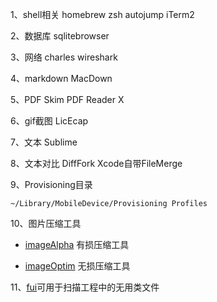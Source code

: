 1、shell相关
homebrew
zsh
autojump
iTerm2

2、数据库
sqlitebrowser

3、网络
charles
wireshark

4、markdown
MacDown

5、PDF
Skim
PDF Reader X

6、gif截图
LicEcap

7、文本
Sublime

8、文本对比
DiffFork
Xcode自带FileMerge

9、Provisioning目录
```
~/Library/MobileDevice/Provisioning Profiles
```

10、图片压缩工具

* [imageAlpha](https://pngmini.com/) 有损压缩工具

* [imageOptim](https://imageoptim.com/) 无损压缩工具

11、[fui](https://github.com/dblock/fui)可用于扫描工程中的无用类文件
